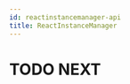 ```yaml
---
id: reactinstancemanager-api
title: ReactInstanceManager
---
```


# TODO NEXT


<!-- // Copyright (c) Microsoft Corporation. All rights reserved.
// Licensed under the MIT License.

import "ReactNativeHost.idl";
import "ReactContext.idl";

namespace Microsoft.ReactNative
{
    [webhosthidden]
    runtimeclass ReactInstanceManager
    {
        ReactInstanceManager();
        Microsoft.ReactNative.Bridge.ReactContext CurrentReactContext();
        void OnSuspend();
        void OnEnteredBackground();
        void OnLeavingBackground();
        void OnResume(OnResumeAction action);
        void OnBackPressed();
    }
} -->
